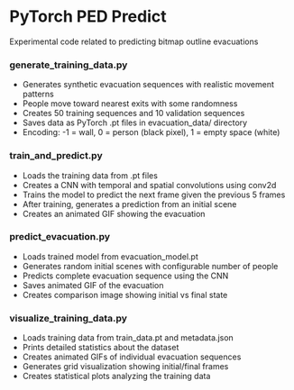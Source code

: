 # PyTorch PED Predict

Experimental code related to predicting bitmap outline evacuations 

### generate_training_data.py

- Generates synthetic evacuation sequences with realistic movement patterns
- People move toward nearest exits with some randomness
- Creates 50 training sequences and 10 validation sequences
- Saves data as PyTorch .pt files in evacuation_data/ directory
- Encoding: -1 = wall, 0 = person (black pixel), 1 = empty space (white)

### train_and_predict.py

- Loads the training data from .pt files
- Creates a CNN with temporal and spatial convolutions using conv2d
- Trains the model to predict the next frame given the previous 5 frames
- After training, generates a prediction from an initial scene
- Creates an animated GIF showing the evacuation

### predict_evacuation.py

- Loads trained model from evacuation_model.pt
- Generates random initial scenes with configurable number of people
- Predicts complete evacuation sequence using the CNN
- Saves animated GIF of the evacuation
- Creates comparison image showing initial vs final state

### visualize_training_data.py
- Loads training data from train_data.pt and metadata.json
- Prints detailed statistics about the dataset
- Creates animated GIFs of individual evacuation sequences
- Generates grid visualization showing initial/final frames
- Creates statistical plots analyzing the training data